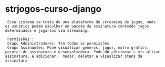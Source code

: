 # strjogos-curso-django
     Esse sistema se trata de uma plataforma de streaming de jogos, onde os usuários podem escolher um pacote de assinatura contendo jogos determinados e joga-los via streaming.

     Permissões : 
     Grupo Administradores: Tem todas as permissões
     Grupo Assinantes: Pode visualizar generos, jogos, motro grafico, pacotes de assinatura e desenvolvedora. Podendo adicionar e visualizar assinatura, e adicionar,  mudar, deletar e visualizar itens da assinatura
